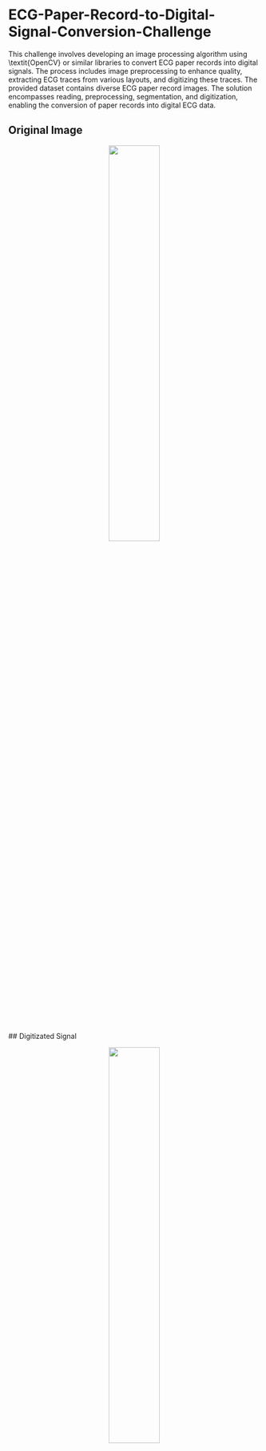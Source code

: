 # ECG-Paper-Record-to-Digital-Signal-Conversion-Challenge
This challenge involves developing an image processing algorithm using \textit{OpenCV} or similar libraries to convert ECG paper records into digital signals. The process includes image preprocessing to enhance quality, extracting ECG traces from various layouts, and digitizing these traces. The provided dataset contains diverse ECG paper record images. The solution encompasses reading, preprocessing, segmentation, and digitization, enabling the conversion of paper records into digital ECG data.

## Original Image
<p align="center">
  <img src="https://github.com/Rafaloga/ECG-Paper-Record-to-Digital-Signal-Conversion-Challenge/assets/99535533/78bf2091-9f46-40e9-9880-52d6378260fc" width="45%" />
</p>
## Digitizated Signal
<p align="center">
  <img src="https://github.com/Rafaloga/ECG-Paper-Record-to-Digital-Signal-Conversion-Challenge/assets/99535533/96d144a3-45b2-4575-9aee-b19011d5c660" width="45%" /> 
</p>
